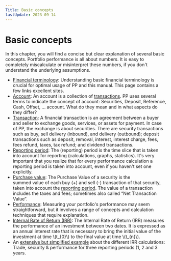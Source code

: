 ```yaml
---
Title: Basic concepts
lastUpdate: 2023-09-14
---
```

# Basic concepts

In this chapter, you will find a concise but clear explanation of several basic concepts. Portfolio performance is all about numbers. It is easy to completely miscalculate or misinterpret these numbers, if you don't understand the underlying assumptions.

- [Financial terminology](financial-terminology.md): Understanding basic financial terminology is crucial for optimal usage of PP and this manual. This page contains a few links excellent sites.
- [Account](account.md): An account is a collection of [transactions](transaction.md). PP uses several terms to indicate the concept of account: Securities, Deposit, Reference, Cash, Offset, ... account. What do they mean and in what aspects do they differ?
- [Transaction](transaction.md): A financial transaction is an agreement between a buyer and seller to exchange goods, services, or assets for payment. In case of PP, the exchange is about securities. There are security transactions such as buy, sell delivery (inbound), and delivery (outbound); deposit transactions such as deposit, removal, interest, interest charge, fees, fees refund, taxes, tax refund; and dividend transactions.
- [Reporting period](reporting-period.md): The (reporting) period is the time slice that is taken into account for reporting (calculations, graphs, statistics). It's very important that you realize that for every performance calculation a reporting period is taken into account, even if you haven't set one explicitly.
- [Purchase value](purchase-value.md): The Purchase Value of a security is the summed value of each buy (+) and sell (-) transaction of that security, taken into account the [reporting period](reporting-period.md). The value of a transaction includes the taxes and fees; sometimes also called “Net Transaction Value”.
- [Performance](performance/index.md): Measuring your portfolio's performance may seem straightforward, but it involves a range of concepts and calculation techniques that require explanation.
- [Internal Rate of Return (IRR)](irr-theory.md): The Internal Rate of Return (IRR) measures the performance of an investment between two dates. It is expressed as an annual interest rate that is necessary to bring the initial value of the investment at time \\(t_{0}\\) to the final value at time \\(t_{n}\\).
- An [extensive but simplified example](irr-example.md) about the different IRR calculations: Trade, security & performance for three reporting periods (1, 2 and 3 years.